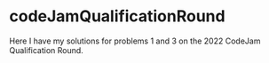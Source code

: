 # codeJamQualificationRound
Here I have my solutions for problems 1 and 3 on the 2022 CodeJam Qualification Round. 
